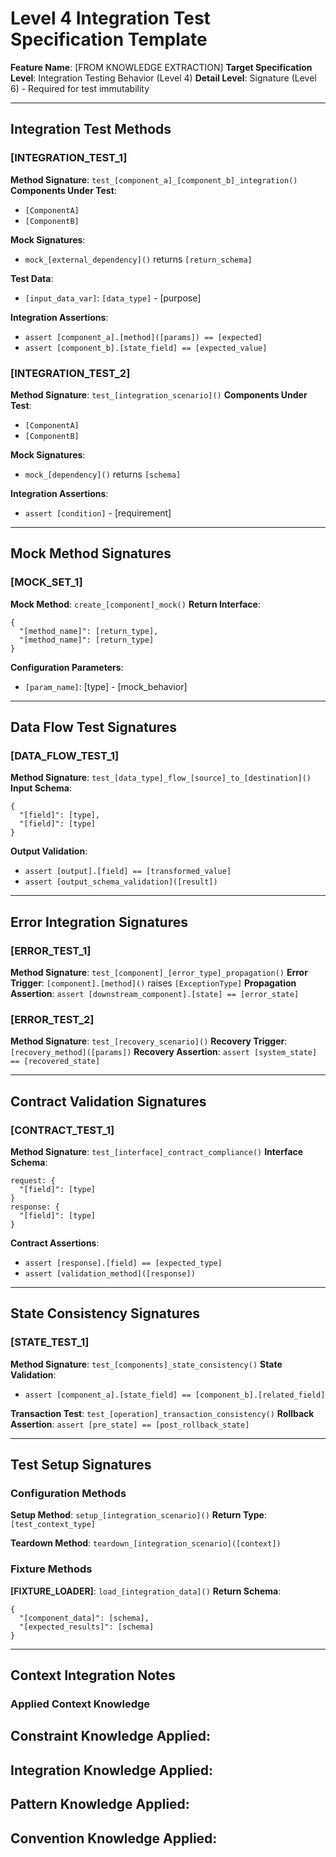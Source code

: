 # Level 4 Integration Test Specification Template

**Feature Name**: [FROM KNOWLEDGE EXTRACTION]
**Target Specification Level**: Integration Testing Behavior (Level 4)
**Detail Level**: Signature (Level 6) - Required for test immutability

---

## Integration Test Methods

### [INTEGRATION_TEST_1]
**Method Signature**: `test_[component_a]_[component_b]_integration()`
**Components Under Test**: 
- `[ComponentA]` 
- `[ComponentB]`

**Mock Signatures**:
- `mock_[external_dependency]()` returns `[return_schema]`

**Test Data**:
- `[input_data_var]`: `[data_type]` - [purpose]

**Integration Assertions**:
- `assert [component_a].[method]([params]) == [expected]`
- `assert [component_b].[state_field] == [expected_value]`

### [INTEGRATION_TEST_2]  
**Method Signature**: `test_[integration_scenario]()`
**Components Under Test**:
- `[ComponentA]`
- `[ComponentB]`

**Mock Signatures**:
- `mock_[dependency]()` returns `[schema]`

**Integration Assertions**:
- `assert [condition]` - [requirement]

---

## Mock Method Signatures

### [MOCK_SET_1]
**Mock Method**: `create_[component]_mock()`
**Return Interface**:
```
{
  "[method_name]": [return_type],
  "[method_name]": [return_type]  
}
```

**Configuration Parameters**:
- `[param_name]`: [type] - [mock_behavior]

---

## Data Flow Test Signatures

### [DATA_FLOW_TEST_1]
**Method Signature**: `test_[data_type]_flow_[source]_to_[destination]()`
**Input Schema**:
```
{
  "[field]": [type],
  "[field]": [type]
}
```

**Output Validation**:
- `assert [output].[field] == [transformed_value]`
- `assert [output_schema_validation]([result])`

---

## Error Integration Signatures

### [ERROR_TEST_1] 
**Method Signature**: `test_[component]_[error_type]_propagation()`
**Error Trigger**: `[component].[method]()` raises `[ExceptionType]`
**Propagation Assertion**: `assert [downstream_component].[state] == [error_state]`

### [ERROR_TEST_2]
**Method Signature**: `test_[recovery_scenario]()`
**Recovery Trigger**: `[recovery_method]([params])`
**Recovery Assertion**: `assert [system_state] == [recovered_state]`

---

## Contract Validation Signatures

### [CONTRACT_TEST_1]
**Method Signature**: `test_[interface]_contract_compliance()`
**Interface Schema**:
```
request: {
  "[field]": [type]
}
response: {  
  "[field]": [type]
}
```

**Contract Assertions**:
- `assert [response].[field] == [expected_type]`
- `assert [validation_method]([response])`

---

## State Consistency Signatures

### [STATE_TEST_1]
**Method Signature**: `test_[components]_state_consistency()`
**State Validation**:
- `assert [component_a].[state_field] == [component_b].[related_field]`

**Transaction Test**: `test_[operation]_transaction_consistency()`
**Rollback Assertion**: `assert [pre_state] == [post_rollback_state]`

---

## Test Setup Signatures

### Configuration Methods
**Setup Method**: `setup_[integration_scenario]()`
**Return Type**: `[test_context_type]`

**Teardown Method**: `teardown_[integration_scenario]([context])`

### Fixture Methods
**[FIXTURE_LOADER]**: `load_[integration_data]()`
**Return Schema**:
```
{
  "[component_data]": [schema],
  "[expected_results]": [schema]
}
```

---

## Context Integration Notes

### Applied Context Knowledge
**Constraint Knowledge Applied**: 
- 

**Integration Knowledge Applied**: 
- 

**Pattern Knowledge Applied**: 
- 

**Convention Knowledge Applied**: 
- 
